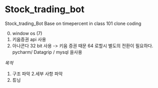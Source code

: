 # Stock_trading_bot
Stock_trading_Bot     Base on timepercent in class 101 clone coding


0. window os  (7)
1. 키움증권 api  사용
2. 아나콘다 32 bit 사용 
-> 키움 증권 때문 64 로할시 별도의 전환이 필요하다.
pycharm/ Datagrip / mysql 을사용








*목적*
1. 구조 파악 
2.세부 사항 파악 
3. 튜닝

